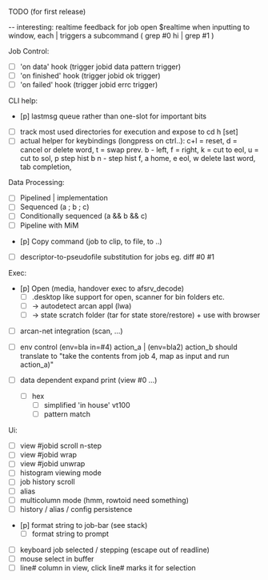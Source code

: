 TODO (for first release)

-- interesting:
   realtime feedback for job open $realtime
	 when inputting to window, each | triggers a subcommand ( grep #0 hi | grep #1 )

Job Control:
- [ ] 'on data' hook (trigger jobid data pattern trigger)
- [ ] 'on finished' hook (trigger jobid ok trigger)
- [ ] 'on failed' hook (trigger jobid errc trigger)

CLI help:
- [p] lastmsg queue rather than one-slot for important bits
- [ ] track most used directories for execution and expose to cd h [set]
- [ ] actual helper for keybindings (longpress on ctrl..):
      c+l = reset, d = cancel or delete word, t = swap prev.
			b - left, f = right, k = cut to eol, u = cut to sol, p step hist b
			n - step hist f, a home, e eol, w delete last word, tab completion,

Data Processing:
- [ ] Pipelined  |   implementation
- [ ] Sequenced (a ; b ; c)
- [ ] Conditionally sequenced (a && b && c)
- [ ] Pipeline with MiM
- [p] Copy command (job to clip, to file, to ..)
- [ ] descriptor-to-pseudofile substitution for jobs
      eg. diff #0 #1

Exec:
- [p] Open (media, handover exec to afsrv_decode)
  - [ ] .desktop like support for open, scanner for bin folders etc.
  - [ ] -> autodetect arcan appl (lwa)
  - [ ]   -> state scratch folder (tar for state store/restore) + use with browser
- [ ] arcan-net integration (scan, ...)
- [ ] env control (env=bla in=#4) action_a | (env=bla2) action_b
      should translate to "take the contents from job 4, map as input
			and run action_a)"

- [ ] data dependent expand print (view #0 ...)
    - [ ] hex
		- [ ] simplified 'in house' vt100
		- [ ] pattern match

Ui:
- [ ] view #jobid scroll n-step
- [ ] view #jobid wrap
- [ ] view #jobid unwrap
- [ ] histogram viewing mode
- [ ] job history scroll
- [ ] alias
- [ ] multicolumn mode (hmm, rowtoid need something)
- [ ] history / alias / config persistence

- [p] format string to job-bar (see stack)
  - [ ] format string to prompt

- [ ] keyboard job selected / stepping (escape out of readline)
- [ ] mouse select in buffer
- [ ] line# column in view, click line# marks it for selection

